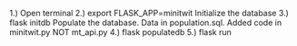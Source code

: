 1.) Open terminal 
2.) export FLASK_APP=minitwit
Initialize the database
3.) flask initdb 
Populate the database. Data in population.sql. Added code in minitwit.py NOT mt_api.py
4.) flask populatedb
5.) flask run
